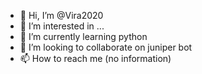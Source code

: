- 👋 Hi, I’m @Vira2020
- 👀 I’m interested in ...
- 🌱 I’m currently learning python
- 💞️ I’m looking to collaborate on juniper bot
- 📫 How to reach me (no information)

<!---
Vira2020/Vira2020 is a ✨ special ✨ repository because its `README.md` (this file) appears on your GitHub profile.
You can click the Preview link to take a look at your changes.
--->
